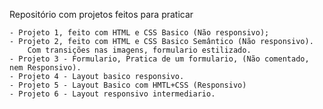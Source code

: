 Repositório com projetos feitos para praticar

	- Projeto 1, feito com HTML e CSS Basico (Não responsivo);
	- Projeto 2, feito com HTML e CSS Basico Semântico (Não responsivo).
		Com transições nas imagens, formulario estilizado. 
	- Projeto 3 - Formulario, Pratica de um formulario, (Não comentado, nem Responsivo).
	- Projeto 4 - Layout basico responsivo.
	- Projeto 5 - Layout Basico com HMTL+CSS (Responsivo)
	- Projeto 6 - Layout responsivo intermediario.
